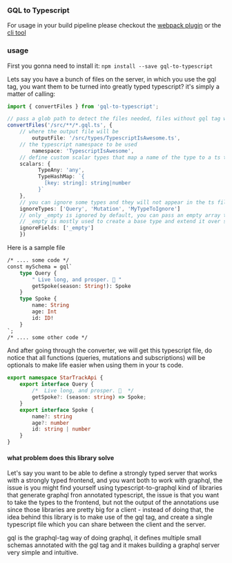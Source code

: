 ### GQL to Typescript

For usage in your build pipeline please checkout the [webpack plugin](https://github.com/liron-navon/gql-to-typescript-webpack-plugin) or the [cli tool](https://github.com/liron-navon/gql-to-typescript-cli)

### usage

First you gonna need to install it: `npm install --save gql-to-typescript`

Lets say you have a bunch of files on the server, in which you use the gql tag, you want them to be turned into greatly typed typescript? it's simply a matter of calling:

```typescript
import { convertFiles } from 'gql-to-typescript';

// pass a glob path to detect the files needed, files without gql tag will simply be ignored.
convertFiles('/src/**/*.gql.ts', {
	// where the output file will be
        outputFile: '/src/types/TypescriptIsAwesome.ts',
	// the typescript namespace to be used
        namespace: 'TypescriptIsAwesome',
	// define custom scalar types that map a name of the type to a ts type.
	scalars: {
    	  TypeAny: 'any',
    	  TypeHashMap: `{ 
            [key: string]: string|number
          }`
	},
	// you can ignore some types and they will not appear in the ts file
	ignoreTypes: ['Query', 'Mutation', 'MyTypeToIgnore']
	// only _empty is ignored by default, you can pass an empty array to override this
	// _empty is mostly used to create a base type and extend it over several schema shards
	ignoreFields: ['_empty']
    })
```

Here is a sample file
```graphql
/* .... some code */
const mySchema = gql`
    type Query {
        " Live long, and prosper. 🖖 "
        getSpoke(season: String!): Spoke
    }
    type Spoke {
        name: String
        age: Int
        id: ID!
    }
`;
/* .... some other code */
```
And after going through the converter, we will get this typescript file, do notice that all functions (queries, mutations and subscriptions) will be optionals to make life easier when using them in your ts code.

```typescript
export namespace StarTrackApi {
    export interface Query {
        /*  Live long, and prosper. 🖖  */
        getSpoke?: (season: string) => Spoke;
    }
    export interface Spoke {
        name?: string
        age?: number
        id: string | number
    }
}
```

#### what problem does this library solve

Let's say you want to be able to define a strongly typed server that works with a strongly typed frontend, and you want both to work with graphql, the issue is you might find yourself using typescript-to-graphql kind of libraries that generate graphql fron annotated typescript, the issue is that you want to take the types to the frontend, but not the output of the annotations use since those libraries are pretty big for a client - instead of doing that, the idea behind this library is to make use of the gql tag, and create a single typescript file which you can share between the client and the server.

gql is the graphql-tag way of doing graphql, it defines multiple small schemas annotated with the gql tag and it makes building a graphql server very simple and intuitive.

